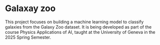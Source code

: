 # Galaxay zoo

This project focuses on building a machine learning model to classify galaxies from the Galaxy Zoo dataset. It is being developed as part of the course Physics Applications of AI, taught at the University of Geneva in the 2025 Spring Semester.